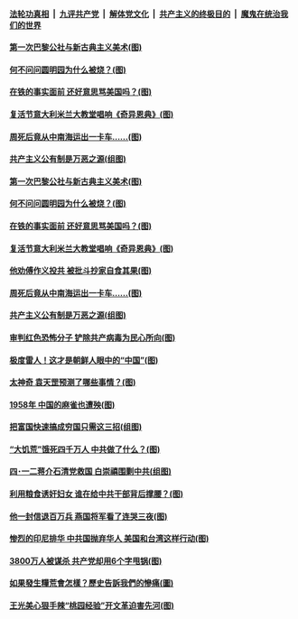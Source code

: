 ####  [法轮功真相](../../../../basic/blob/master/README.md?t=04161501) &nbsp;|&nbsp; [九评共产党](../../../../9ping.md/blob/master/README.md?t=04161501) &nbsp;|&nbsp; [解体党文化](../../../../jtdwh.md/blob/master/README.md?t=04161501)  &nbsp;|&nbsp; [共产主义的终极目的](../../../../gczydzjmd.md/blob/master/README.md?t=04161501) &nbsp;|&nbsp; [魔鬼在统治我们的世界](../../../../mgztzwmdsj.md/blob/master/README.md?t=04161501) 

#### [第一次巴黎公社与新古典主义美术(图)](../pages/p6/930007.md?t=04161501) 

#### [何不问问圆明园为什么被烧？(图)](../pages/p6/929729.md?t=04161501) 

#### [在铁的事实面前 还好意思骂美国吗？(图)](../pages/p6/929890.md?t=04161501) 

#### [复活节意大利米兰大教堂唱响《奇异恩典》(图)](../pages/p6/929866.md?t=04161501) 

#### [周死后竟从中南海运出一卡车……(图)](../pages/p6/928502.md?t=04161501) 

#### [共产主义公有制是万恶之源(组图)](../pages/p6/929452.md?t=04161501) 

#### [第一次巴黎公社与新古典主义美术(图)](../pages/p6/930007.md?t=04161501) 

#### [何不问问圆明园为什么被烧？(图)](../pages/p6/929729.md?t=04161501) 

#### [在铁的事实面前 还好意思骂美国吗？(图)](../pages/p6/929890.md?t=04161501) 

#### [复活节意大利米兰大教堂唱响《奇异恩典》(图)](../pages/p6/929866.md?t=04161501) 

#### [他劝傅作义投共 被批斗抄家自食其果(图)](../pages/p6/929166.md?t=04161501) 

#### [周死后竟从中南海运出一卡车……(图)](../pages/p6/928502.md?t=04161501) 

#### [共产主义公有制是万恶之源(组图)](../pages/p6/929452.md?t=04161501) 

#### [审判红色恐怖分子 铲除共产病毒为民心所向(图)](../pages/p6/929704.md?t=04161501) 

#### [极度雷人！这才是朝鲜人眼中的“中国”(图)](../pages/p6/928495.md?t=04161501) 

#### [太神奇 袁天罡预测了哪些事情？(图)](../pages/p6/929627.md?t=04161501) 

#### [1958年 中国的麻雀也遭殃(图)](../pages/p6/929082.md?t=04161501) 

#### [把富国快速搞成穷国只需这三招(组图)](../pages/p6/929509.md?t=04161501) 

#### [“大饥荒”饿死四千万人 中共做了什么？(图)](../pages/p6/929250.md?t=04161501) 

#### [四･一二蒋介石清党救国 白崇禧围剿中共(组图)](../pages/p6/928827.md?t=04161501) 

#### [利用粮食诱奸妇女 谁在给中共干部背后撑腰？(图)](../pages/p6/929274.md?t=04161501) 

#### [他一封信退百万兵 燕国将军看了连哭三夜(图)](../pages/p6/929080.md?t=04161501) 

#### [惨烈的印尼排华 中共国抛弃华人 美国和台湾这样行动(图)](../pages/p6/928493.md?t=04161501) 

#### [3800万人被谋杀 共产党却用6个字甩锅(图)](../pages/p6/929281.md?t=04161501) 

#### [如果發生糧荒會怎樣？歷史告訴我們的慘痛(圖)](../pages/p6/929271.md?t=04161501) 

#### [王光美心狠手辣“桃园经验”开文革迫害先河(图)](../pages/p6/929078.md?t=04161501) 

